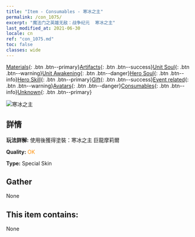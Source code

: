```yaml
---
title: "Item - Consumables - 寒冰之主"
permalink: /con_1075/
excerpt: "魔法门之英雄无敌：战争纪元  寒冰之主"
last_modified_at: 2021-06-30
locale: cn
ref: "con_1075.md"
toc: false
classes: wide
---
```

 [Materials](/ItemsCN/){: .btn .btn--primary}[Artifacts](/ItemsCN/Artifacts/){: .btn .btn--success}[Unit Soul](/ItemsCN/UnitSoul/){: .btn .btn--warning}[Unit Awakening](/ItemsCN/UnitAwakening/){: .btn .btn--danger}[Hero Soul](/ItemsCN/HeroSoul/){: .btn .btn--info}[Hero Skill](/ItemsCN/HeroSkill/){: .btn .btn--primary}[Gift](/ItemsCN/Gift/){: .btn .btn--success}[Event related](/ItemsCN/Events/){: .btn .btn--warning}[Avatars](/ItemsCN/Avatars/){: .btn .btn--danger}[Consumables](/ItemsCN/Consumables/){: .btn .btn--info}[Unknown](/ItemsCN/Unknown/){: .btn .btn--primary}

 ![寒冰之主](/images/h/h_MutareDrake7.jpg)

## 詳情
 **玩法詳解:** 使用後獲得塗裝：寒冰之主 巨龍摩莉爾

 **Quality:** <span style="color: #FF8C00">OK</span>

 **Type:** Special Skin

## Gather

  None

## This item contains:

  None

